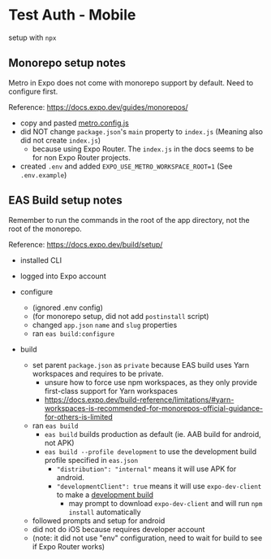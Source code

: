 # Test Auth - Mobile

setup with `npx`

## Monorepo setup notes

Metro in Expo does not come with monorepo support by default. Need to configure first.

Reference: <https://docs.expo.dev/guides/monorepos/>

- copy and pasted [metro.config.js](https://docs.expo.dev/guides/monorepos/#modify-the-metro-config)
- did NOT change `package.json`'s `main` property to `index.js` (Meaning also did not create `index.js`)
  - because using Expo Router. The `index.js` in the docs seems to be for non Expo Router projects.
- created `.env` and added `EXPO_USE_METRO_WORKSPACE_ROOT=1` (See `.env.example`)

## EAS Build setup notes

Remember to run the commands in the root of the app directory, not the root of the monorepo.

Reference: <https://docs.expo.dev/build/setup/>

- installed CLI
- logged into Expo account
- configure
  - (ignored .env config)
  - (for monorepo setup, did not add `postinstall` script)
  - changed `app.json` `name` and `slug` properties
  - ran `eas build:configure`

- build
  - set parent `package.json` as `private` because EAS build uses Yarn workspaces and requires to be private.
    - unsure how to force use npm workspaces, as they only provide first-class support for Yarn workspaces
    - <https://docs.expo.dev/build-reference/limitations/#yarn-workspaces-is-recommended-for-monorepos-official-guidance-for-others-is-limited>
  - ran `eas build`
    - `eas build` builds production as default (ie. AAB build for android, not APK)
    - `eas build --profile development` to use the development build profile specified in `eas.json`
      - `"distribution": "internal"` means it will use APK for android.
      - `"developmentClient": true` means it will use `expo-dev-client` to make a [development build](https://docs.expo.dev/develop/development-builds/introduction/)
        - may prompt to download `expo-dev-client` and will run `npm install` automatically
  - followed prompts and setup for android
  - did not do iOS because requires developer account
  - (note: it did not use "env" configuration, need to wait for build to see if Expo Router works)
